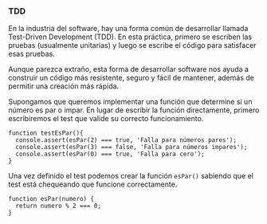 ###  TDD

En la industria del software, hay una forma común de desarrollar llamada Test-Driven Development (TDD). En esta práctica, primero se escriben las pruebas (usualmente unitarias) y luego se escribe el código para satisfacer esas pruebas.  

Aunque parezca extraño, esta forma de desarrollar software nos ayuda a construir un código más resistente, seguro y fácil de mantener, además de permitir una creación más rápida.  

Supongamos que queremos implementar una función que determine si un número es par o impar. En lugar de escribir la función directamente, primero escribiremos el test que valide su correcto funcionamiento.  

~~~
function testEsPar(){
  console.assert(esPar(2) === true, 'Falla para números pares');
  console.assert(esPar(3) === false, 'Falla para números impares');
  console.assert(esPar(0) === true, 'Falla para cero');
}
~~~
Una vez definido el test podemos crear la función `esPar()` sabiendo que el test está chequeando que funcione correctamente.

~~~
function esPar(numero) {
  return numero % 2 === 0;
}
~~~
